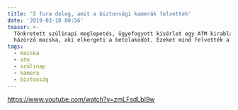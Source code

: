```yaml
---
title: '5 fura dolog, amit a biztonsági kamerák felvettek'
date: '2019-03-18 00:56'
teaser: >-
  Tönkretett szülinapi meglepetés, ügyefogyott kísérlet egy ATM kirablására,
  házörző macska, aki elkergeti a betolakodót. Ezeket mind felvették a kamerák.
tags:
  - macska
  - atm
  - szülinap
  - kamera
  - biztonság
---
```

https://www.youtube.com/watch?v=zmLFsdLbI9w
